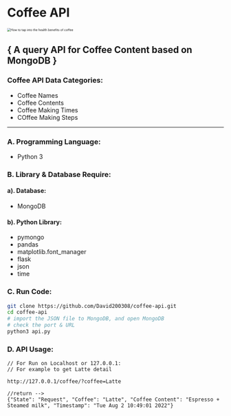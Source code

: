 # Coffee API

<img src="https://media-cldnry.s-nbcnews.com/image/upload/t_nbcnews-fp-1024-512,f_auto,q_auto:best/newscms/2019_33/2203981/171026-better-coffee-boost-se-329p.jpg" alt="How to tap into the health benefits of coffee" style="zoom:50%;" />

## { A query API for Coffee Content based on MongoDB }

### Coffee API Data Categories:
- Coffee Names
- Coffee Contents
- Coffee Making Times
- COffee Making Steps

---

### A. Programming Language:

- Python 3

### B. Library & Database Require:
#### a). Database: 

- MongoDB

#### b). Python Library:

- pymongo
- pandas
- matplotlib.font_manager
- flask
- json
- time

### C. Run Code:

```bash
git clone https://github.com/David200308/coffee-api.git
cd coffee-api
# import the JSON file to MongoDB, and open MongoDB
# check the port & URL
python3 api.py
```



### D. API Usage:

```
// For Run on Localhost or 127.0.0.1:
// For example to get Latte detail

http://127.0.0.1/coffee/?coffee=Latte

//return -->
{"State": "Request", "Coffee": "Latte", "Coffee Content": "Espresso + Steamed milk", "Timestamp": "Tue Aug 2 10:49:01 2022"}

```







